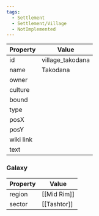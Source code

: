 ```yaml
---
tags:
  - Settlement
  - Settlement/Village
  - NotImplemented
---
```


| Property  | Value            |
| --------- | ---------------- |
| id        | village_takodana |
| name      | Takodana         |
| owner     |                  |
| culture   |                  |
| bound     |                  |
| type      |                  |
| posX      |                  |
| posY      |                  |
| wiki link |                  |
| text      |                  |

### Galaxy
| Property | Value       |
| -------- | ----------- |
| region   | [[Mid Rim]] |
| sector   | [[Tashtor]] |
